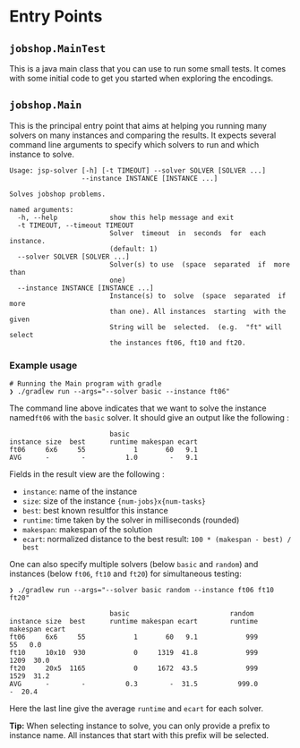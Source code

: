 # Entry Points


## `jobshop.MainTest`

This is a java main class that you can use to run some small tests. It comes with some initial code to get you started when exploring the encodings.

## `jobshop.Main`

This is the principal entry point that aims at helping you running many solvers on many instances and comparing the results.
It expects several command line arguments to specify which solvers to run and which instance to solve.


```
Usage: jsp-solver [-h] [-t TIMEOUT] --solver SOLVER [SOLVER ...]
                  --instance INSTANCE [INSTANCE ...]

Solves jobshop problems.

named arguments:
  -h, --help             show this help message and exit
  -t TIMEOUT, --timeout TIMEOUT
                         Solver  timeout  in  seconds  for  each  instance. 
                         (default: 1)
  --solver SOLVER [SOLVER ...]
                         Solver(s) to use  (space  separated  if  more than
                         one)
  --instance INSTANCE [INSTANCE ...]
                         Instance(s) to  solve  (space  separated  if  more
                         than one). All instances  starting  with the given
                         String will be  selected.  (e.g.  "ft" will select
                         the instances ft06, ft10 and ft20.
```


### Example usage

```shell
# Running the Main program with gradle
❯ ./gradlew run --args="--solver basic --instance ft06"
```

The command line above indicates that we want to solve the instance named`ft06` with the `basic` solver. It should give an output like the following :
```
                         basic
instance size  best      runtime makespan ecart
ft06     6x6     55            1       60   9.1
AVG      -        -          1.0        -   9.1
```

Fields in the result view are the following :
- `instance`: name of the instance
- `size`: size of the instance `{num-jobs}x{num-tasks}`
- `best`: best known resultfor this instance
- `runtime`: time taken by the solver in milliseconds (rounded)
- `makespan`: makespan of the solution
- `ecart`: normalized distance to the best result: `100 * (makespan - best) / best` 

One can also specify multiple solvers (below `basic` and `random`) and instances (below `ft06`, `ft10` and `ft20`) for simultaneous testing:

```shell
❯ ./gradlew run --args="--solver basic random --instance ft06 ft10 ft20"

                         basic                         random
instance size  best      runtime makespan ecart        runtime makespan ecart
ft06     6x6     55            1       60   9.1            999       55   0.0
ft10     10x10  930            0     1319  41.8            999     1209  30.0
ft20     20x5  1165            0     1672  43.5            999     1529  31.2
AVG      -        -          0.3        -  31.5          999.0        -  20.4
```
Here the last line give the average `runtime` and `ecart` for each solver.


**Tip:** When selecting instance to solve, you can only provide a prefix to instance name. All instances that start with this prefix will be selected.